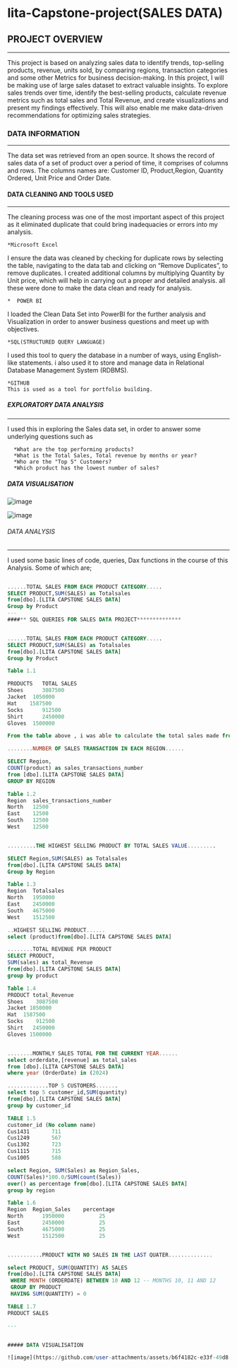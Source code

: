 # lita-Capstone-project(SALES DATA)
## PROJECT OVERVIEW
---
This project is based on analyzing sales data to identify trends, top-selling products, revenue, units sold, by comparing regions, transaction categories and some other Metrics for business decision-making. 
In this project, I will be making use of large sales dataset to extract valuable insights. To explore sales trends over time, identify the best-selling products, calculate revenue metrics such as total sales and Total Revenue, and create visualizations and present my findings effectively. This will also enable me make data-driven recommendations for optimizing sales strategies.

### DATA INFORMATION
---
The data set was retrieved from an open source. It shows the record of sales data of a set of product over a period of time, it comprises of columns and rows. The columns names are: Customer ID, Product,Region, Quantity Ordered, Unit Price and Order Date.

#### DATA CLEANING AND TOOLS USED
---
The cleaning process was one of the most important aspect of this project as it eliminated duplicate that could bring inadequacies or errors into my analysis.
   
    *Microsoft Excel
I ensure the data was cleaned by checking for duplicate rows by selecting the table, navigating to the data tab and clicking on “Remove Duplicates”, to remove duplicates.
I created additional columns by multiplying Quantity by Unit price, which will help in carrying out a proper and detailed analysis. all these were done to make the data clean and ready for analysis.
   
    *  POWER BI
I loaded the Clean Data Set into PowerBI for the further analysis and Visualization in order to answer business questions and meet up with objectives.

    *SQL(STRUCTURED QUERY LANGUAGE)
 I used this tool to query the database in a number of ways, using English-like statements. i also used it to store and manage data in Relational
Database Management System (RDBMS).

    *GITHUB
    This is used as a tool for portfolio building.

##### EXPLORATORY DATA ANALYSIS
---
I used this in exploring the Sales data set, in order to answer some underlying questions such as
   
      *What are the top performing products?
      *What is the Total Sales, Total revenue by months or year?
      *Who are the "Top 5" Customers?
      *Which product has the lowest number of sales?
##### DATA VISUALISATION

![image](https://github.com/user-attachments/assets/78467103-02ee-4e7f-bbc2-fe1faefb68af)


![image](https://github.com/user-attachments/assets/ac92a44c-3a26-43fa-a8bf-481d21033196)





###### DATA ANALYSIS
---
I used some basic lines of code, queries, Dax functions in the course of this Analysis. Some of which are;

```SQL

......TOTAL SALES FROM EACH PRODUCT CATEGORY.....
SELECT PRODUCT,SUM(SALES) as Totalsales
from[dbo].[LITA CAPSTONE SALES DATA]
Group by Product
---
####** SQL QUERIES FOR SALES DATA PROJECT**************


......TOTAL SALES FROM EACH PRODUCT CATEGORY.....
SELECT PRODUCT,SUM(SALES) as Totalsales
from[dbo].[LITA CAPSTONE SALES DATA]
Group by Product

Table 1.1

PRODUCTS   TOTAL SALES
Shoes	   3087500
Jacket	1050000
Hat	   1587500
Socks	   912500
Shirt	   2450000
Gloves	1500000

From the table above , i was able to calculate the total sales made from each product category. a total sales of #3,087,500 was made from Shoes, #1,050,000 from Jacket, #1,587500 from Hat, #912,500 from socks, #,2450,000 from Shirt and #1,500,000

........NUMBER OF SALES TRANSACTION IN EACH REGION......

SELECT Region,
COUNT(product) as sales_transactions_number 
from [dbo].[LITA CAPSTONE SALES DATA]
GROUP BY REGION

Table 1.2
Region	sales_transactions_number
North	12500
East	12500
South	12500
West	12500


.........THE HIGHEST SELLING PRODUCT BY TOTAL SALES VALUE.........

SELECT Region,SUM(SALES) as Totalsales
from[dbo].[LITA CAPSTONE SALES DATA]
Group by Region

Table 1.3
Region	Totalsales
North	1950000
East	2450000
South	4675000
West	1512500

..HIGHEST SELLING PRODUCT......
select (product)from[dbo].[LITA CAPSTONE SALES DATA]

........TOTAL REVENUE PER PRODUCT
SELECT PRODUCT, 
SUM(sales) as total_Revenue
from[dbo].[LITA CAPSTONE SALES DATA]
group by product

Table 1.4
PRODUCT	total_Revenue
Shoes	 3087500
Jacket 1050000
Hat	 1587500
Socks	 912500
Shirt	2450000
Gloves 1500000


........MONTHLY SALES TOTAL FOR THE CURRENT YEAR......
select orderdate,[revenue] as total_sales
from [dbo].[LITA CAPSTONE SALES DATA]
where year (OrderDate) in (2024)

.............TOP 5 CUSTOMERS.......
select top 5 customer_id,SUM(quantity)
from[dbo].[LITA CAPSTONE SALES DATA]
group by customer_id

TABLE 1.5
customer_id	(No column name)
Cus1431	      711
Cus1249	      567
Cus1302	      723
Cus1115	      715
Cus1005	      588

select Region, SUM(Sales) as Region_Sales,
COUNT(Sales)*100.0/SUM(count(Sales))
over() as percentage from[dbo].[LITA CAPSTONE SALES DATA]
group by region

Table 1.6
Region	Region_Sales	percentage
North	   1950000	         25
East	   2450000	         25
South	   4675000	         25
West	   1512500	         25


...........PRODUCT WITH NO SALES IN THE LAST QUATER..............

select PRODUCT, SUM(QUANTITY) AS SALES 
from[dbo].[LITA CAPSTONE SALES DATA]
 WHERE MONTH (ORDERDATE) BETWEEN 10 AND 12 -- MONTHS 10, 11 AND 12
 GROUP BY PRODUCT
 HAVING SUM(QUANTITY) = 0

TABLE 1.7
PRODUCT	SALES

---


##### DATA VISUALISATION

![image](https://github.com/user-attachments/assets/b6f4182c-e33f-49d8-8dc3-6e5400efef3c)






  
